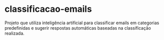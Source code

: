 # classificacao-emails
Projeto que utiliza inteligência artificial para classificar emails em categorias predefinidas e sugerir respostas automáticas baseadas na classificação realizada.
